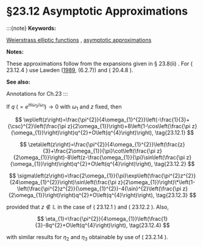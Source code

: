 # §23.12 Asymptotic Approximations

:::{note}
**Keywords:**

[Weierstrass elliptic functions](http://dlmf.nist.gov/search/search?q=Weierstrass%20elliptic%20functions) , [asymptotic approximations](http://dlmf.nist.gov/search/search?q=asymptotic%20approximations)

**Notes:**

These approximations follow from the expansions given in § 23.8(ii) . For ( 23.12.4 ) use Lawden ([1989](./bib/L.html#bib1385 "Elliptic Functions and Applications"), (6.2.7)) and ( 20.4.8 ).

**See also:**

Annotations for Ch.23
:::

If $q\>(=e^{\pi i\omega_{3}/\omega_{1}})\to 0$ with $\omega_{1}$ and $z$ fixed, then


<a id="E1"></a>
$$
\wp\left(z\right)=\frac{\pi^{2}}{4\omega_{1}^{2}}\left(-\frac{1}{3}+{\csc}^{2}\left(\frac{\pi z}{2\omega_{1}}\right)+8\left(1-\cos\left(\frac{\pi z}{\omega_{1}}\right)\right)q^{2}+O\left(q^{4}\right)\right), \tag{23.12.1}
$$


<a id="E2"></a>
$$
\zeta\left(z\right)=\frac{\pi^{2}}{4\omega_{1}^{2}}\left(\frac{z}{3}+\frac{2\omega_{1}}{\pi}\cot\left(\frac{\pi z}{2\omega_{1}}\right)-8\left(z-\frac{\omega_{1}}{\pi}\sin\left(\frac{\pi z}{\omega_{1}}\right)\right)q^{2}+O\left(q^{4}\right)\right), \tag{23.12.2}
$$


<a id="E3"></a>
$$
\sigma\left(z\right)=\frac{2\omega_{1}}{\pi}\exp\left(\frac{\pi^{2}z^{2}}{24\omega_{1}^{2}}\right)\sin\left(\frac{\pi z}{2\omega_{1}}\right)\*\left(1-\left(\frac{\pi^{2}z^{2}}{\omega_{1}^{2}}-4{\sin}^{2}\left(\frac{\pi z}{2\omega_{1}}\right)\right)q^{2}+O\left(q^{4}\right)\right), \tag{23.12.3}
$$

provided that $z\notin\mathbb{L}$ in the case of ( 23.12.1 ) and ( 23.12.2 ). Also,


<a id="E4"></a>
$$
\eta_{1}=\frac{\pi^{2}}{4\omega_{1}}\left(\frac{1}{3}-8q^{2}+O\left(q^{4}\right)\right), \tag{23.12.4}
$$

with similar results for $\eta_{2}$ and $\eta_{3}$ obtainable by use of ( 23.2.14 ).
